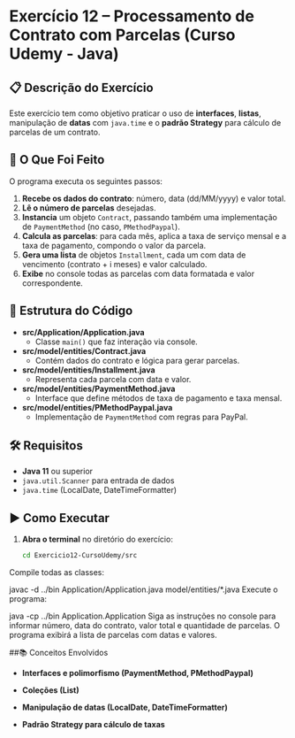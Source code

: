 # Exercício 12 – Processamento de Contrato com Parcelas (Curso Udemy - Java)

## 📋 Descrição do Exercício
Este exercício tem como objetivo praticar o uso de **interfaces**, **listas**, manipulação de **datas** com `java.time` e o **padrão Strategy** para cálculo de parcelas de um contrato.

## 🧠 O Que Foi Feito
O programa executa os seguintes passos:

1. **Recebe os dados do contrato**: número, data (dd/MM/yyyy) e valor total.  
2. **Lê o número de parcelas** desejadas.  
3. **Instancia** um objeto `Contract`, passando também uma implementação de `PaymentMethod` (no caso, `PMethodPaypal`).  
4. **Calcula as parcelas**: para cada mês, aplica a taxa de serviço mensal e a taxa de pagamento, compondo o valor da parcela.  
5. **Gera uma lista** de objetos `Installment`, cada um com data de vencimento (contrato + i meses) e valor calculado.  
6. **Exibe** no console todas as parcelas com data formatada e valor correspondente.

## 📁 Estrutura do Código
- **src/Application/Application.java**  
  - Classe `main()` que faz interação via console.  
- **src/model/entities/Contract.java**  
  - Contém dados do contrato e lógica para gerar parcelas.  
- **src/model/entities/Installment.java**  
  - Representa cada parcela com data e valor.  
- **src/model/entities/PaymentMethod.java**  
  - Interface que define métodos de taxa de pagamento e taxa mensal.  
- **src/model/entities/PMethodPaypal.java**  
  - Implementação de `PaymentMethod` com regras para PayPal.

## 🛠️ Requisitos
- **Java 11** ou superior  
- `java.util.Scanner` para entrada de dados  
- `java.time` (LocalDate, DateTimeFormatter)  

## ▶️ Como Executar
1. **Abra o terminal** no diretório do exercício:  
   ```bash
   cd Exercicio12-CursoUdemy/src
Compile todas as classes:

javac -d ../bin Application/Application.java model/entities/*.java
Execute o programa:

java -cp ../bin Application.Application
Siga as instruções no console para informar número, data do contrato, valor total e quantidade de parcelas. O programa exibirá a lista de parcelas com datas e valores.

##📚 Conceitos Envolvidos
- **Interfaces e polimorfismo (PaymentMethod, PMethodPaypal)**

- **Coleções (List<Installment>)**

- **Manipulação de datas (LocalDate, DateTimeFormatter)**

- **Padrão Strategy para cálculo de taxas**

